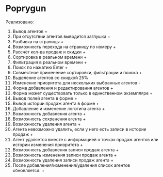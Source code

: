 # Poprygun
Реализовано:
1. Вывод агентов +
2. При отсутствии агентов выводится заглушка +
3. Разбивка на страницы +
4. Возможность перехода на страницу по номеру +
5. Рассчёт кол-ва продаж и скидки +
6. Сортировка в реальном времени +
7. Фильтрация в реальном времени +
8. Поиск по нажатию Enter +
9. Совместное применение сортировки, фильтрации и поиска +
10. Выделение агентов со скидкой 25%
11. Изменение приоритета для нескольких выбранных агентов -
12. Форма добавления и редактирования агентов +
13. Форма может существовать только в единственном экземпляре +
14. Вывод полей агента в форме +
15. Вывод истории продаж агента в форме +
16. Добавление и изменение логотипа агента +
17. Возможность добавления агента +
18. Возможность сохранения агента +
19. Возможность удаления агента +
20. Агента невозможно удалить, если у него есть записи в истории продаж +
21. Агент удаляется вместе с информацией о точках продаж агентов или истории изменения приоритета +
22. Возможность добавления записи продаж агента +
23. Возможность изменения записи продаж агента +
24. Возможность удаления записи продаж агента +
25. После добавления/изменения/удаления список агентов обновляется. +
